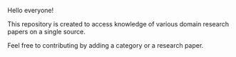 Hello everyone!

This repository is created to access knowledge of various domain research papers on a single source.

Feel free to contributing by adding a category or a research paper.
